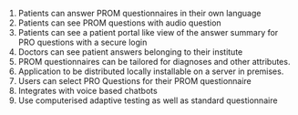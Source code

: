 1. Patients can answer PROM questionnaires in their own language
2. Patients can see PROM questions with audio question
3. Patients can see a patient portal like view of the answer summary for PRO questions with a secure login
4. Doctors can see patient answers belonging to their institute
5. PROM questionnaires can be tailored for diagnoses and other attributes.
6. Application to be distributed locally installable on a server in premises.
7. Users can select PRO Questions for their PROM questionnaire
8. Integrates with voice based chatbots
9. Use computerised adaptive testing as well as standard questionnaire

